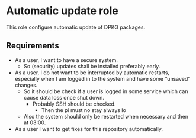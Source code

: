 # Automatic update role

This role configure automatic update of DPKG packages.

## Requirements

- As a user, I want to have a secure system.
    - So (security) updates shall be installed preferably early.
- As a user, I do not want to be interrupted by automatic restarts, especially when I am logged in to the system and have some “unsaved” changes.
    - So it should be check if a user is logged in some service which can cause data loss once shut down.
        - Probably SSH should be checked.
            - Then the pi must no stay always lo
    - Also the system should only be restarted when necessary and then at 03:00.
- As a user I want to get fixes for this repository automatically.
